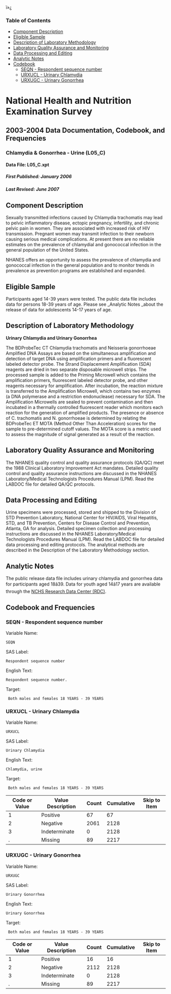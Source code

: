 ï»¿

### Table of Contents

  * [Component Description](http://adp-dhanes/Nchs/Edit/DocumentationView.aspx?Id=473&Dataset=L05_C#Component_Description)
  * [Eligible Sample](http://adp-dhanes/Nchs/Edit/DocumentationView.aspx?Id=473&Dataset=L05_C#Eligible_Sample)
  * [Description of Laboratory Methodology](http://adp-dhanes/Nchs/Edit/DocumentationView.aspx?Id=473&Dataset=L05_C#Description_of_Laboratory_Methodology)
  * [Laboratory Quality Assurance and Monitoring](http://adp-dhanes/Nchs/Edit/DocumentationView.aspx?Id=473&Dataset=L05_C#Laboratory_Quality_Assurance_and_Monitoring)
  * [Data Processing and Editing](http://adp-dhanes/Nchs/Edit/DocumentationView.aspx?Id=473&Dataset=L05_C#Data_Processing_and_Editing)
  * [Analytic Notes](http://adp-dhanes/Nchs/Edit/DocumentationView.aspx?Id=473&Dataset=L05_C#Analytic_Notes)
  * [Codebook](http://adp-dhanes/Nchs/Edit/DocumentationView.aspx?Id=473&Dataset=L05_C#Codebook)
    * [SEQN \- Respondent sequence number](http://adp-dhanes/Nchs/Edit/DocumentationView.aspx?Id=473&Dataset=L05_C#SEQN)
    * [URXUCL \- Urinary Chlamydia](http://adp-dhanes/Nchs/Edit/DocumentationView.aspx?Id=473&Dataset=L05_C#URXUCL)
    * [URXUGC \- Urinary Gonorrhea](http://adp-dhanes/Nchs/Edit/DocumentationView.aspx?Id=473&Dataset=L05_C#URXUGC)

# National Health and Nutrition Examination Survey

## 2003-2004 Data Documentation, Codebook, and Frequencies

### Chlamydia & Gonorrhea - Urine (L05_C)

####  Data File: L05_C.xpt

##### First Published: January 2006

##### Last Revised: June 2007

## Component Description

Sexually transmitted infections caused by Chlamydia trachomatis may lead to
pelvic inflammatory disease, ectopic pregnancy, infertility, and chronic
pelvic pain in women. They are associated with increased risk of HIV
transmission. Pregnant women may transmit infection to their newborn causing
serious medical complications. At present there are no reliable estimates on
the prevalence of chlamydial and gonococcal infection in the general
population of the United States.

NHANES offers an opportunity to assess the prevalence of chlamydia and
gonococcal infection in the general population and to monitor trends in
prevalence as prevention programs are established and expanded.

## Eligible Sample

Participants aged 14-39 years were tested. The public data file includes data
for persons 18-39 years of age. Please see _Analytic Notes  _about the release
of data for adolescents 14-17 years of age.

## Description of Laboratory Methodology

**Urinary Chlamydia and Urinary Gonorrhea**

The BDProbeTec CT Chlamydia trachomatis and Neisseria gonorrhoeae Amplified
DNA Assays are based on the simultaneous amplification and detection of target
DNA using amplification primers and a fluorescent labeled detector probe. The
Strand Displacement Amplification (SDA) reagents are dried in two separate
disposable microwell strips. The processed sample is added to the Priming
Microwell which contains the amplification primers, fluorescent labeled
detector probe, and other reagents necessary for amplification. After
incubation, the reaction mixture is transferred to the Amplification
Microwell, which contains two enzymes (a DNA polymerase and a restriction
endonuclease) necessary for SDA. The Amplification Microwells are sealed to
prevent contamination and then incubated in a thermally controlled fluorescent
reader which monitors each reaction for the generation of amplified products.
The presence or absence of C. trachomatis and N. gonorrhoeae is determined by
relating the BDProbeTec ET MOTA (Method Other Than Acceleration) scores for
the sample to pre-determined cutoff values. The MOTA score is a metric used to
assess the magnitude of signal generated as a result of the reaction.

## Laboratory Quality Assurance and Monitoring

The NHANES quality control and quality assurance protocols (QA/QC) meet the
1988 Clinical Laboratory Improvement Act mandates. Detailed quality control
and quality assurance instructions are discussed in the NHANES
Laboratory/Medical Technologists Procedures Manual (LPM). Read the LABDOC file
for detailed QA/QC protocols.

## Data Processing and Editing

Urine specimens were processed, stored and shipped to the Division of STD
Prevention Laboratory, National Center for HIV/AIDS, Viral Hepatitis, STD, and
TB Prevention, Centers for Disease Control and Prevention, Atlanta, GA for
analysis. Detailed specimen collection and processing instructions are
discussed in the NHANES Laboratory/Medical Technologists Procedures Manual
(LPM). Read the LABDOC file for detailed data processing and editing
protocols. The analytical methods are described in the Description of the
Laboratory Methodology section.

## Analytic Notes

The public release data file includes urinary chlamydia and gonorrhea data for
participants aged 18â39. Data for youth aged 14â17 years are available
through the [NCHS Research Data Center (RDC)](https://www.cdc.gov/rdc/).

## Codebook and Frequencies

### SEQN - Respondent sequence number

Variable Name:

    SEQN
SAS Label:

    Respondent sequence number
English Text:

    Respondent sequence number.
Target:

     Both males and females 18 YEARS - 39 YEARS

### URXUCL - Urinary Chlamydia

Variable Name:

    URXUCL
SAS Label:

    Urinary Chlamydia
English Text:

    Chlamydia, urine
Target:

     Both males and females 18 YEARS - 39 YEARS
Code or Value | Value Description | Count | Cumulative | Skip to Item  
---|---|---|---|---  
1 | Positive | 67 | 67 |   
2 | Negative | 2061 | 2128 |   
3 | Indeterminate | 0 | 2128 |   
. | Missing | 89 | 2217 |   
  
### URXUGC - Urinary Gonorrhea

Variable Name:

    URXUGC
SAS Label:

    Urinary Gonorrhea
English Text:

    Urinary Gonorrhea
Target:

     Both males and females 18 YEARS - 39 YEARS
Code or Value | Value Description | Count | Cumulative | Skip to Item  
---|---|---|---|---  
1 | Positive | 16 | 16 |   
2 | Negative | 2112 | 2128 |   
3 | Indeterminate | 0 | 2128 |   
. | Missing | 89 | 2217 | 

